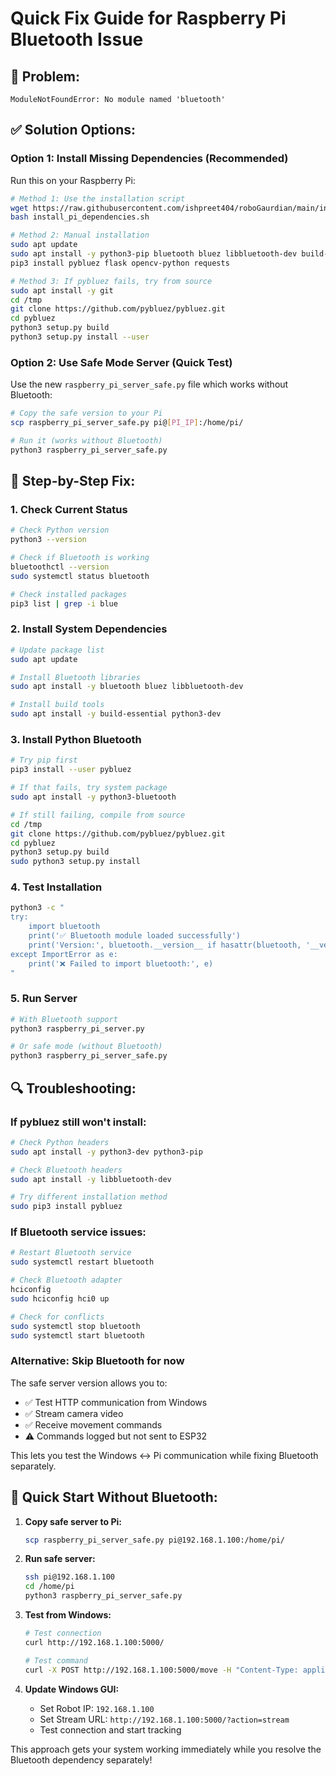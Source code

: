 # Quick Fix Guide for Raspberry Pi Bluetooth Issue

## 🚨 **Problem:**
```
ModuleNotFoundError: No module named 'bluetooth'
```

## ✅ **Solution Options:**

### **Option 1: Install Missing Dependencies (Recommended)**

Run this on your Raspberry Pi:

```bash
# Method 1: Use the installation script
wget https://raw.githubusercontent.com/ishpreet404/roboGaurdian/main/install_pi_dependencies.sh
bash install_pi_dependencies.sh

# Method 2: Manual installation
sudo apt update
sudo apt install -y python3-pip bluetooth bluez libbluetooth-dev build-essential
pip3 install pybluez flask opencv-python requests

# Method 3: If pybluez fails, try from source
sudo apt install -y git
cd /tmp
git clone https://github.com/pybluez/pybluez.git
cd pybluez
python3 setup.py build
python3 setup.py install --user
```

### **Option 2: Use Safe Mode Server (Quick Test)**

Use the new `raspberry_pi_server_safe.py` file which works without Bluetooth:

```bash
# Copy the safe version to your Pi
scp raspberry_pi_server_safe.py pi@[PI_IP]:/home/pi/

# Run it (works without Bluetooth)
python3 raspberry_pi_server_safe.py
```

## 🔧 **Step-by-Step Fix:**

### **1. Check Current Status**
```bash
# Check Python version
python3 --version

# Check if Bluetooth is working
bluetoothctl --version
sudo systemctl status bluetooth

# Check installed packages
pip3 list | grep -i blue
```

### **2. Install System Dependencies**
```bash
# Update package list
sudo apt update

# Install Bluetooth libraries
sudo apt install -y bluetooth bluez libbluetooth-dev

# Install build tools
sudo apt install -y build-essential python3-dev
```

### **3. Install Python Bluetooth**
```bash
# Try pip first
pip3 install --user pybluez

# If that fails, try system package
sudo apt install -y python3-bluetooth

# If still failing, compile from source
cd /tmp
git clone https://github.com/pybluez/pybluez.git
cd pybluez
python3 setup.py build
sudo python3 setup.py install
```

### **4. Test Installation**
```bash
python3 -c "
try:
    import bluetooth
    print('✅ Bluetooth module loaded successfully')
    print('Version:', bluetooth.__version__ if hasattr(bluetooth, '__version__') else 'Unknown')
except ImportError as e:
    print('❌ Failed to import bluetooth:', e)
"
```

### **5. Run Server**
```bash
# With Bluetooth support
python3 raspberry_pi_server.py

# Or safe mode (without Bluetooth)
python3 raspberry_pi_server_safe.py
```

## 🔍 **Troubleshooting:**

### **If pybluez still won't install:**
```bash
# Check Python headers
sudo apt install -y python3-dev python3-pip

# Check Bluetooth headers
sudo apt install -y libbluetooth-dev

# Try different installation method
sudo pip3 install pybluez
```

### **If Bluetooth service issues:**
```bash
# Restart Bluetooth service
sudo systemctl restart bluetooth

# Check Bluetooth adapter
hciconfig
sudo hciconfig hci0 up

# Check for conflicts
sudo systemctl stop bluetooth
sudo systemctl start bluetooth
```

### **Alternative: Skip Bluetooth for now**

The safe server version allows you to:
- ✅ Test HTTP communication from Windows
- ✅ Stream camera video
- ✅ Receive movement commands
- ⚠️ Commands logged but not sent to ESP32

This lets you test the Windows ↔ Pi communication while fixing Bluetooth separately.

## 🚀 **Quick Start Without Bluetooth:**

1. **Copy safe server to Pi:**
   ```bash
   scp raspberry_pi_server_safe.py pi@192.168.1.100:/home/pi/
   ```

2. **Run safe server:**
   ```bash
   ssh pi@192.168.1.100
   cd /home/pi
   python3 raspberry_pi_server_safe.py
   ```

3. **Test from Windows:**
   ```bash
   # Test connection
   curl http://192.168.1.100:5000/

   # Test command
   curl -X POST http://192.168.1.100:5000/move -H "Content-Type: application/json" -d '{"command": "F"}'
   ```

4. **Update Windows GUI:**
   - Set Robot IP: `192.168.1.100`
   - Set Stream URL: `http://192.168.1.100:5000/?action=stream`
   - Test connection and start tracking

This approach gets your system working immediately while you resolve the Bluetooth dependency separately!